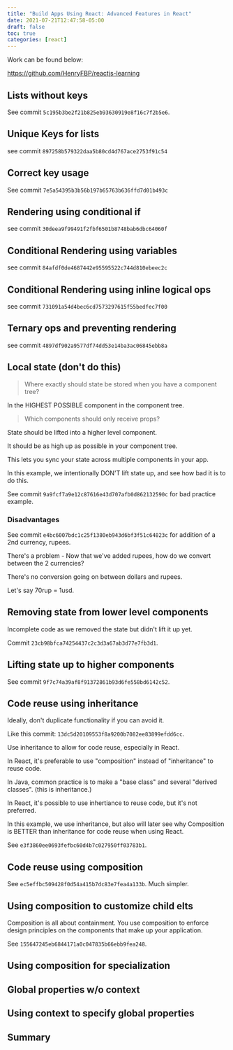 ```yaml
---
title: "Build Apps Using React: Advanced Features in React"
date: 2021-07-21T12:47:58-05:00
draft: false
toc: true
categories: [react]
---
```


Work can be found below:

<https://github.com/HenryFBP/reactjs-learning>

## Lists without keys

See commit `5c195b3be2f21b825eb93630919e8f16c7f2b5e6`.

## Unique Keys for lists

see commit `897258b579322daa5b80cd4d767ace2753f91c54`

## Correct key usage

See commit `7e5a54395b3b56b197b65763b636ffd7d01b493c`

## Rendering using conditional if

see commit `30deea9f99491f2fbf6501b8748bab6dbc64060f`

## Conditional Rendering using variables

see commit `84afdf0de4687442e95595522c744d810ebeec2c`

## Conditional Rendering using inline logical ops

see commit `731091a54d4bec6cd7573297615f55bedfec7f00`

## Ternary ops and preventing rendering

see commit `4897df902a9577df74dd53e14ba3ac06845ebb8a`

## Local state (don't do this)

> Where exactly should state be stored when you have a component tree?

In the HIGHEST POSSIBLE component in the component tree.

> Which components should only receive props?

State should be lifted into a higher level component.

It should be as high up as possible in your component tree.

This lets you sync your state across multiple components in your app.

In this example, we intentionally DON'T lift state up, and see how bad it is to do this.

See commit `9a9fcf7a9e12c87616e43d707afb0d862132590c` for bad practice example.

### Disadvantages

See commit `e4bc6007bdc1c25f1380eb943d6bf3f51c64823c` for addition of a 2nd currency, rupees.

There's a problem - Now that we've added rupees, how do we convert between the 2 currencies?

There's no conversion going on between dollars and rupees.

Let's say 70rup = 1usd.

## Removing state from lower level components

Incomplete code as we removed the state but didn't lift it up yet.

Commit `23cb98bfca74254437c2c3d3a67ab3d77e7fb3d1`.

## Lifting state up to higher components

See commit `9f7c74a39af8f91372861b93d6fe558bd6142c52`.

## Code reuse using inheritance

Ideally, don't duplicate functionality if you can avoid it.

Like this commit: `13dc5d20109553f8a9200b7082ee83899efdd6cc`.

Use inheritance to allow for code reuse, especially in React.

In React, it's preferable to use "composition" instead of "inheritance" to reuse code.

In Java, common practice is to make a "base class" and several "derived classes". (this is inheritance.)

In React, it's possible to use inhertiance to reuse code, but it's not preferred.

In this example, we use inheritance, but also will later see why Composition is BETTER than inheritance for code reuse when using React.

See `e3f3860ee0693fefbc60d4b7c027950ff03783b1`.

## Code reuse using composition

See `ec5effbc509428f0d54a415b7dc83e7fea4a133b`. Much simpler.

## Using composition to customize child elts

Composition is all about containment. You use composition to enforce design principles on the components that make up your application.

See `155647245eb6844171a0c047835b66ebb9fea248`.

## Using composition for specialization



## Global properties w/o context

## Using context to specify global properties

## Summary